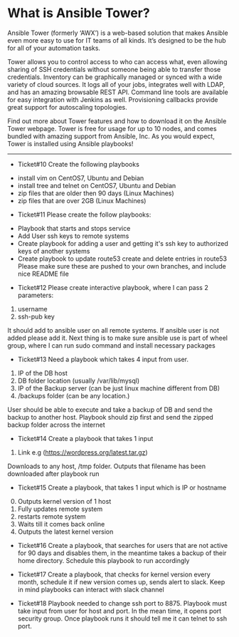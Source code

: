 # What is Ansible Tower?

Ansible Tower (formerly ‘AWX’) is a web-based solution that makes Ansible even more easy to use for IT teams of all kinds. It’s designed to be the hub for all of your automation tasks.

Tower allows you to control access to who can access what, even allowing sharing of SSH credentials without someone being able to transfer those credentials. Inventory can be graphically managed or synced with a wide variety of cloud sources. It logs all of your jobs, integrates well with LDAP, and has an amazing browsable REST API. Command line tools are available for easy integration with Jenkins as well. Provisioning callbacks provide great support for autoscaling topologies.

Find out more about Tower features and how to download it on the Ansible Tower webpage. Tower is free for usage for up to 10 nodes, and comes bundled with amazing support from Ansible, Inc. As you would expect, Tower is installed using Ansible playbooks!

-------------------------------------------------------------------------------------------------------------

* Ticket#10
Create the following playbooks
- install vim on CentOS7, Ubuntu and Debian
- install tree and telnet on CentOS7, Ubuntu and Debian
- zip files that are older then 90 days (Linux Machines)
- zip files that are over 2GB (Linux Machines)

* Ticket#11
Please create the follow playbooks: 
- Playbook that starts and stops service
- Add User ssh keys to remote systems
- Create playbook for adding a user and getting it's ssh key to authorized keys of another systems
- Create playbook to update route53 create and delete entries in route53
Please make sure these are pushed to your own branches, and include nice README file

* Ticket#12
Please create interactive playbook, where I can pass 2 parameters: 
1. username
2. ssh-pub key

It should add to ansible user on all remote systems. If ansible user is not added please add it. Next thing is to make sure ansible use is part of wheel group, where I can run sudo command and install necessary packages

* Ticket#13
Need a playbook which takes 4 input from user. 
1. IP of the DB host
2. DB folder location  (usually /var/lib/mysql)
3. IP of the Backup server (can be just linux machine different from DB) 
4. /backups folder (can be any location.)

User should be able to execute and take a backup of DB and send the backup to another host. Playbook should zip first and send the zipped backup folder across the internet


* Ticket#14
Create a playbook that takes 1 input
1. Link e.g (https://wordpress.org/latest.tar.gz) 

Downloads to any host, /tmp folder. Outputs that filename has been downloaded after playbook run

* Ticket#15
Create a playbook, that takes 1 input which is IP or hostname
0. Outputs kernel version of 1 host
1. Fully updates remote system
2. restarts remote system
3. Waits till it comes back online 
4. Outputs the latest kernel version 

* Ticket#16
Create a playbook, that searches for users that are not active for 90 days and disables them, in the meantime takes a backup of their home directory. Schedule this playbook to run accordingly

* Ticket#17
Create a playbook, that checks for kernel version every month, schedule it if new version comes up, sends alert to slack. Keep in mind playbooks can interact with slack channel

* Ticket#18
Playbook needed to change ssh port to 8875. 
Playbook must take input from user for host and port. In the mean time, it opens port security group. Once playbook runs it should tell me it can telnet to ssh port. 